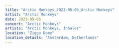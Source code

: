 ```yaml
---
title: "Arctic Monkeys_2023-05-06_Arctic Monkeys"
artist: "Arctic Monkeys"
date: 2023-05-06
concert: "Arctic Monkeys"
artists: "Arctic Monkeys, Inhaler"
location: "Ziggo Dome"
location_details: "Amsterdam, Netherlands"
---
```


